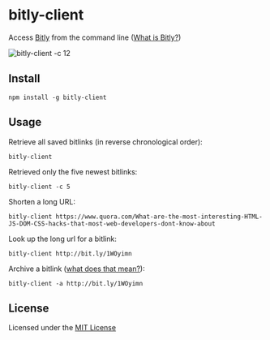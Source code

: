 # bitly-client

Access [Bitly](https://bitly.com/) from the command line ([What is Bitly?](http://support.bitly.com/knowledgebase/articles/77224-what-is-bitly))

![bitly-client -c 12](http://specious.github.io/bitly-client/screenshots/bitly-client-1.1.5.png "bitly-client@1.1.5")

## Install

```
npm install -g bitly-client
```

## Usage

Retrieve all saved bitlinks (in reverse chronological order):

```
bitly-client
```

Retrieved only the five newest bitlinks:

```
bitly-client -c 5
```

Shorten a long URL:

```
bitly-client https://www.quora.com/What-are-the-most-interesting-HTML-JS-DOM-CSS-hacks-that-most-web-developers-dont-know-about
```

Look up the long url for a bitlink:

```
bitly-client http://bit.ly/1WOyimn
```

Archive a bitlink ([what does that mean?](http://support.bitly.com/knowledgebase/articles/154192-how-do-i-delete-a-bitlink)):

```
bitly-client -a http://bit.ly/1WOyimn
```

## License

Licensed under the [MIT License](http://en.wikipedia.org/wiki/MIT_License)
